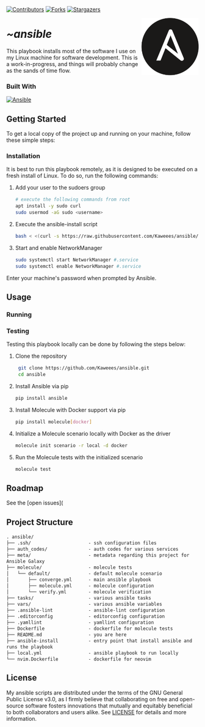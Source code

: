 <!-- PROJECT SHIELDS -->
<!--
*** I'm using markdown "reference style" links for readability.
*** Reference links are enclosed in brackets [ ] instead of parentheses ( ).
*** See the bottom of this document for the declaration of the reference variables
*** for contributors-url, forks-url, etc. This is an optional, concise syntax you may use.
*** https://www.markdownguide.org/basic-syntax/#reference-style-links
-->
<div align="left">

[![Contributors][contributors-shield]][contributors-url]
[![Forks][forks-shield]][forks-url]
[![Stargazers][stars-shield]][stars-url]

</div>

<a href="https://github.com/Kaweees/ansible">
  <source media="(prefers-color-scheme: dark)" srcset="assets/img/ansible-logo-light-mode.png">
  <img alt="Text changing depending on mode. Light: 'Ansible Logo Light Mode' Dark: 'Ansible Logo Dark Mode'" src="assets/img/ansible-logo-dark-mode.png" align="right" width="150">
</a>

<div align="left">
  <h1><em>~ansible</em></h1>
</div>

<!-- ABOUT THE PROJECT -->
This playbook installs most of the software I use on my Linux machine for software development. This is a work-in-progress, and things will probably change as the sands of time flow.

### Built With
[![Ansible][Ansible-shield]][Ansble-url]

<!-- GETTING STARTED -->
## Getting Started

To get a local copy of the project up and running on your machine, follow these simple steps:


### Installation

It is best to run this playbook remotely, as it is designed to be executed on a fresh install of Linux. To do so, run the following commands:

1. Add your user to the sudoers group
   ```bash
   # execute the following commands from root
   apt install -y sudo curl
   sudo usermod -aG sudo <username>
   ```
2. Execute the ansible-install script
   ```bash
   bash < <(curl -s https://raw.githubusercontent.com/Kaweees/ansible/main/ansible-install)
   ```
3. Start and enable NetworkManager
   ```bash
   sudo systemctl start NetworkManager #.service
   sudo systemctl enable NetworkManager #.service
   ```

Enter your machine's password when prompted by Ansible.

<!-- USAGE EXAMPLES -->
## Usage

### Running

###  Testing

Testing this playbook locally can be done by following the steps below:

1. Clone the repository
   ```bash
    git clone https://github.com/Kaweees/ansible.git
    cd ansible
    ```
2. Install Ansible via pip
    ```bash
    pip install ansible
    ```
3. Install Molecule with Docker support via pip
    ```bash
    pip install molecule[docker]
    ```
4. Initialize a Molecule scenario locally with Docker as the driver
    ```bash
    molecule init scenario -r local -d docker
    ```
5. Run the Molecule tests with the initialized scenario
    ```bash
    molecule test
    ```

<!-- ROADMAP -->
## Roadmap

See the [open issues](

<!-- PROJECT FILE STRUCTURE -->
## Project Structure

```
. ansible/
├── .ssh/                     - ssh configuration files
├── auth_codes/               - auth codes for various services
├── meta/                     - metadata regarding this project for Ansible Galaxy
├── molecule/                 - molecule tests
│   └── default/              - default molecule scenario
│       ├── converge.yml      - main ansible playbook
│       ├── molecule.yml      - molecule configuration
│       └── verify.yml        - molecule verification
├── tasks/                    - various ansible tasks
├── vars/                     - various ansible variables
├── .ansible-lint             - ansible-lint configuration
├── .editorconfig             - editorconfig configuration
├── .yamllint                 - yamllint configuration
├── Dockerfile                - dockerfile for molecule tests
├── README.md                 - you are here
├── ansible-install           - entry point that install ansible and runs the playbook
├── local.yml                 - ansible playbook to run locally
└── nvim.Dockerfile           - dockerfile for neovim
```

<!-- LICENSE -->
<!-- https://choosealicense.com/ -->
## License

My ansible scripts are distributed under the terms of the GNU General Public License v3.0, as I firmly believe that collaborating on free and open-source software fosters innovations that mutually and equitably beneficial to both collaborators and users alike. See [LICENSE](LICENSE) for details and more information.

<!-- MARKDOWN LINKS & IMAGES -->
<!-- https://www.markdownguide.org/basic-syntax/#reference-style-links -->
[contributors-shield]: https://img.shields.io/github/contributors/Kaweees/ansible.svg?style=for-the-badge
[contributors-url]: https://github.com/Kaweees/ansible/graphs/contributors
[forks-shield]: https://img.shields.io/github/forks/Kaweees/ansible.svg?style=for-the-badge
[forks-url]: https://github.com/Kaweees/ansible/network/members
[stars-shield]: https://img.shields.io/github/stars/Kaweees/ansible.svg?style=for-the-badge
[stars-url]: https://github.com/Kaweees/ansible/stargazers

<!-- MARKDOWN SHIELD BAGDES & LINKS -->
[Ansible-shield]: https://img.shields.io/badge/ansible-%231A1918.svg?style=for-the-badge&logo=ansible&logoColor=FFFFFF&labelColor=222222&color=FFFFFF
[Ansble-url]: https://www.ansble.com
